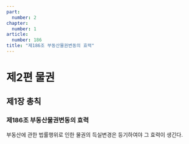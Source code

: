 ```yaml
---
part:
  number: 2
chapter:
  number: 1
article:
  number: 186
title: "제186조 부동산물권변동의 효력"
---
```


# 제2편 물권

## 제1장 총칙

### 제186조 부동산물권변동의 효력

부동산에 관한 법률행위로 인한 물권의 득실변경은 등기하여야 그 효력이 생긴다.
